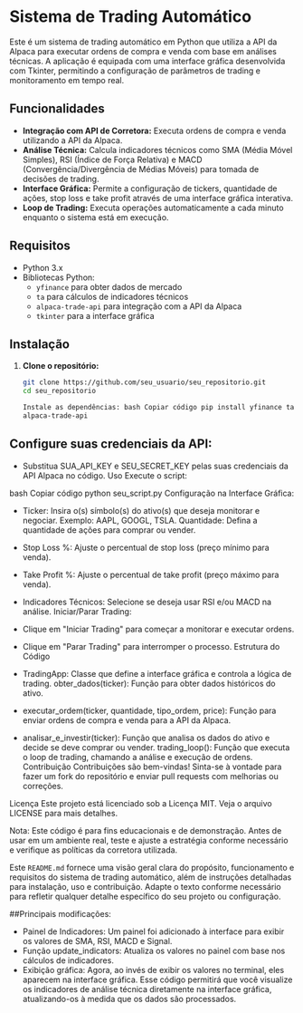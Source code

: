# Sistema de Trading Automático

Este é um sistema de trading automático em Python que utiliza a API da Alpaca para executar ordens de compra e venda com base em análises técnicas. A aplicação é equipada com uma interface gráfica desenvolvida com Tkinter, permitindo a configuração de parâmetros de trading e monitoramento em tempo real.

## Funcionalidades

- **Integração com API de Corretora:** Executa ordens de compra e venda utilizando a API da Alpaca.
- **Análise Técnica:** Calcula indicadores técnicos como SMA (Média Móvel Simples), RSI (Índice de Força Relativa) e MACD (Convergência/Divergência de Médias Móveis) para tomada de decisões de trading.
- **Interface Gráfica:** Permite a configuração de tickers, quantidade de ações, stop loss e take profit através de uma interface gráfica interativa.
- **Loop de Trading:** Executa operações automaticamente a cada minuto enquanto o sistema está em execução.

## Requisitos

- Python 3.x
- Bibliotecas Python:
  - `yfinance` para obter dados de mercado
  - `ta` para cálculos de indicadores técnicos
  - `alpaca-trade-api` para integração com a API da Alpaca
  - `tkinter` para a interface gráfica

## Instalação

1. **Clone o repositório:**
   ```bash
   git clone https://github.com/seu_usuario/seu_repositorio.git
   cd seu_repositorio

   Instale as dependências: bash Copiar código pip install yfinance ta
   alpaca-trade-api


## Configure suas credenciais da API:

- Substitua SUA_API_KEY e SEU_SECRET_KEY pelas suas credenciais da API Alpaca no código.
Uso
Execute o script:

bash
Copiar código
python seu_script.py
Configuração na Interface Gráfica:

- Ticker: Insira o(s) símbolo(s) do ativo(s) que deseja monitorar e negociar. Exemplo: AAPL, GOOGL, TSLA.
Quantidade: Defina a quantidade de ações para comprar ou vender.
- Stop Loss %: Ajuste o percentual de stop loss (preço mínimo para venda).
- Take Profit %: Ajuste o percentual de take profit (preço máximo para venda).
- Indicadores Técnicos: Selecione se deseja usar RSI e/ou MACD na análise.
Iniciar/Parar Trading:

- Clique em "Iniciar Trading" para começar a monitorar e executar ordens.
- Clique em "Parar Trading" para interromper o processo.
Estrutura do Código
- TradingApp: Classe que define a interface gráfica e controla a lógica de trading.
obter_dados(ticker): Função para obter dados históricos do ativo.
- executar_ordem(ticker, quantidade, tipo_ordem, price): Função para enviar ordens de compra e venda para a API da Alpaca.
- analisar_e_investir(ticker): Função que analisa os dados do ativo e decide se deve comprar ou vender.
trading_loop(): Função que executa o loop de trading, chamando a análise e execução de ordens.
Contribuição
Contribuições são bem-vindas! Sinta-se à vontade para fazer um fork do repositório e enviar pull requests com melhorias ou correções.

Licença
Este projeto está licenciado sob a Licença MIT. Veja o arquivo LICENSE para mais detalhes.

Nota: Este código é para fins educacionais e de demonstração. Antes de usar em um ambiente real, teste e ajuste a estratégia conforme necessário e verifique as políticas da corretora utilizada.

Este `README.md` fornece uma visão geral clara do propósito, funcionamento e requisitos do sistema de trading automático, além de instruções detalhadas para instalação, uso e contribuição. Adapte o texto conforme necessário para refletir qualquer detalhe específico do seu projeto ou configuração.

##Principais modificações:
- Painel de Indicadores: Um painel foi adicionado à interface para exibir os valores de SMA, RSI, MACD e Signal.
- Função update_indicators: Atualiza os valores no painel com base nos cálculos de indicadores.
- Exibição gráfica: Agora, ao invés de exibir os valores no terminal, eles aparecem na interface gráfica.
Esse código permitirá que você visualize os indicadores de análise técnica diretamente na interface gráfica, atualizando-os à medida que os dados são processados.

